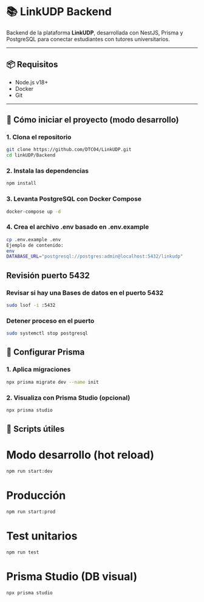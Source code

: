 # 📚 LinkUDP Backend

Backend de la plataforma **LinkUDP**, desarrollada con NestJS, Prisma y PostgreSQL para conectar estudiantes con tutores universitarios.

---

## 📦 Requisitos

- Node.js v18+
- Docker
- Git

---

## 🚀 Cómo iniciar el proyecto (modo desarrollo)

### 1. Clona el repositorio
```bash
git clone https://github.com/DTC04/LinkUDP.git
cd linkUDP/Backend
```
### 2. Instala las dependencias
```bash
npm install
```
### 3. Levanta PostgreSQL con Docker Compose

```bash
docker-compose up -d
```
### 4. Crea el archivo .env basado en .env.example
```bash
cp .env.example .env
Ejemplo de contenido:
env
DATABASE_URL="postgresql://postgres:admin@localhost:5432/linkudp"
```
## Revisión puerto 5432
### Revisar si hay una Bases de datos en el puerto 5432
```bash
sudo lsof -i :5432
```
### Detener proceso en el puerto
```bash
sudo systemctl stop postgresql

```
## 🧩 Configurar Prisma
### 1. Aplica migraciones
```bash
npx prisma migrate dev --name init
```
### 2. Visualiza con Prisma Studio (opcional)
```bash
npx prisma studio
```
## 📂 Scripts útiles

# Modo desarrollo (hot reload)
```bash
npm run start:dev
```
# Producción
```bash
npm run start:prod
```
# Test unitarios
```bash
npm run test
```
# Prisma Studio (DB visual)
```bash
npx prisma studio
```
